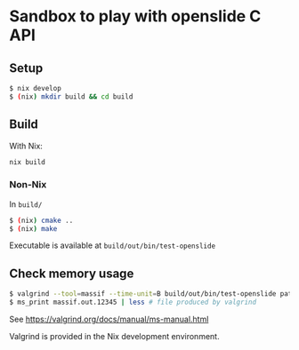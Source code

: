 # Sandbox to play with openslide C API

## Setup

```bash
$ nix develop
$ (nix) mkdir build && cd build
```

## Build

With Nix:

```bash
nix build
```

### Non-Nix

In `build/`

```bash
$ (nix) cmake ..
$ (nix) make
```

Executable is available at `build/out/bin/test-openslide`

## Check memory usage

```bash
$ valgrind --tool=massif --time-unit=B build/out/bin/test-openslide path/to/svs/file
$ ms_print massif.out.12345 | less # file produced by valgrind
```

See https://valgrind.org/docs/manual/ms-manual.html

Valgrind is provided in the Nix development environment.
